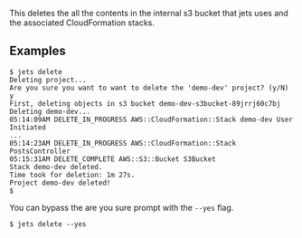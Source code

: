This deletes the all the contents in the internal s3 bucket that jets uses and the associated CloudFormation stacks.

## Examples

    $ jets delete
    Deleting project...
    Are you sure you want to want to delete the 'demo-dev' project? (y/N)
    y
    First, deleting objects in s3 bucket demo-dev-s3bucket-89jrrj60c7bj
    Deleting demo-dev...
    05:14:09AM DELETE_IN_PROGRESS AWS::CloudFormation::Stack demo-dev User Initiated
    ...
    05:14:23AM DELETE_IN_PROGRESS AWS::CloudFormation::Stack PostsController
    05:15:31AM DELETE_COMPLETE AWS::S3::Bucket S3Bucket
    Stack demo-dev deleted.
    Time took for deletion: 1m 27s.
    Project demo-dev deleted!
    $

You can bypass the are you sure prompt with the `--yes` flag.

    $ jets delete --yes
